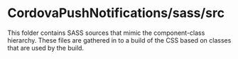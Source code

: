 # CordovaPushNotifications/sass/src

This folder contains SASS sources that mimic the component-class hierarchy. These files
are gathered in to a build of the CSS based on classes that are used by the build.
